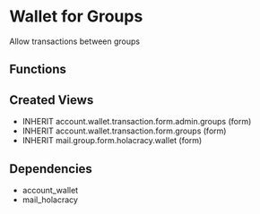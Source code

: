 # Wallet for Groups #
Allow transactions between groups

## Functions ##


## Created Views ##
- INHERIT account.wallet.transaction.form.admin.groups (form)
- INHERIT account.wallet.transaction.form.groups (form)
- INHERIT mail.group.form.holacracy.wallet (form)

## Dependencies ##
- account_wallet	
- mail_holacracy	
	